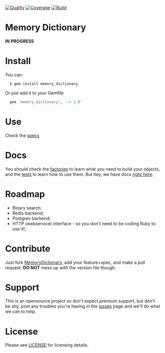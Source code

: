[![Quality](https://codeclimate.com/github/lucasmartins/memory-dictionary.png)](https://codeclimate.com/github/lucasmartins/memory-dictionary) [![Coverage](https://codeclimate.com/github/lucasmartins/memory-dictionary/coverage.png)](https://codeclimate.com/github/lucasmartins/memory-dictionary) [![Build](https://travis-ci.org/lucasmartins/memory-dictionary.svg)](https://travis-ci.org/lucasmartins/memory-dictionary)

Memory Dictionary
=================

**IN PROGRESS**

Install
=======

You can:
```
  $ gem install memory_dictionary
```

Or just add it to your Gemfile
```ruby
  gem 'memory_dictionary', '~> 1.0'
```

Use
===

Check the [specs](https://github.com/ContaBoa/memory_dictionary/tree/master/spec)

Docs
====
You should check the [factories](https://github.com/ContaBoa/memory_dictionary/tree/master/spec/factories) to learn what you need to build your objects, and the [tests](https://github.com/ContaBoa/memory_dictionary/tree/master/spec/MemoryDictionary) to learn how to use them. But hey, we have docs [right here](http://rdoc.info/github/ContaBoa/memory_dictionary/master/frames).

Roadmap
=======

- Binary search;
- Redis backend;
- Postgres backend;
- HTTP (webservice) interface - so you don't need to be coding Ruby to use it!;

Contribute
==========

Just fork [MemoryDictionary](https://github.com/ContaBoa/memory_dictionary), add your feature+spec, and make a pull request. **DO NOT** mess up with the version file though.

Support
=======

This is an opensource project so don't expect premium support, but don't be shy, post any troubles you're having in the [Issues](https://github.com/ContaBoa/memory_dictionary/issues) page and we'll do what we can to help.

License
=======

Please see [LICENSE](https://github.com/lucasmartins/memory_dictionary/blob/master/LICENSE) for licensing details.
